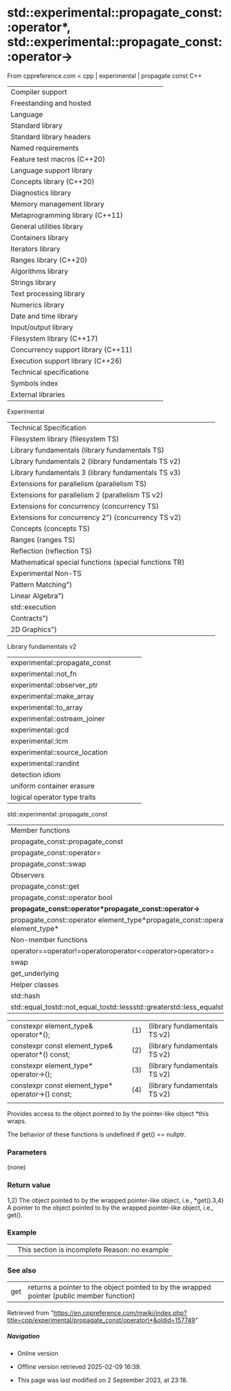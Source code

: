 # std::experimental::propagate_const<T>::operator\*, std::experimental::propagate_const<T>::operator->

From cppreference.com
< cpp‎ | experimental‎ | propagate const
C++

|  |  |  |  |  |
| --- | --- | --- | --- | --- |
| Compiler support | | | | |
| Freestanding and hosted | | | | |
| Language | | | | |
| Standard library | | | | |
| Standard library headers | | | | |
| Named requirements | | | | |
| Feature test macros (C++20) | | | | |
| Language support library | | | | |
| Concepts library (C++20) | | | | |
| Diagnostics library | | | | |
| Memory management library | | | | |
| Metaprogramming library (C++11) | | | | |
| General utilities library | | | | |
| Containers library | | | | |
| Iterators library | | | | |
| Ranges library (C++20) | | | | |
| Algorithms library | | | | |
| Strings library | | | | |
| Text processing library | | | | |
| Numerics library | | | | |
| Date and time library | | | | |
| Input/output library | | | | |
| Filesystem library (C++17) | | | | |
| Concurrency support library (C++11) | | | | |
| Execution support library (C++26) | | | | |
| Technical specifications | | | | |
| Symbols index | | | | |
| External libraries | | | | |

Experimental

|  |  |  |  |  |
| --- | --- | --- | --- | --- |
| Technical Specification | | | | |
| Filesystem library (filesystem TS) | | | | |
| Library fundamentals (library fundamentals TS) | | | | |
| Library fundamentals 2 (library fundamentals TS v2) | | | | |
| Library fundamentals 3 (library fundamentals TS v3) | | | | |
| Extensions for parallelism (parallelism TS) | | | | |
| Extensions for parallelism 2 (parallelism TS v2) | | | | |
| Extensions for concurrency (concurrency TS) | | | | |
| Extensions for concurrency 2") (concurrency TS v2) | | | | |
| Concepts (concepts TS) | | | | |
| Ranges (ranges TS) | | | | |
| Reflection (reflection TS) | | | | |
| Mathematical special functions (special functions TR) | | | | |
| Experimental Non-TS | | | | |
| Pattern Matching") | | | | |
| Linear Algebra") | | | | |
| std::execution | | | | |
| Contracts") | | | | |
| 2D Graphics") | | | | |

Library fundamentals v2

|  |  |  |  |  |
| --- | --- | --- | --- | --- |
| experimental::propagate_const | | | | |
| experimental::not_fn | | | | |
| experimental::observer_ptr | | | | |
| experimental::make_array | | | | |
| experimental::to_array | | | | |
| experimental::ostream_joiner | | | | |
| experimental::gcd | | | | |
| experimental::lcm | | | | |
| experimental::source_location | | | | |
| experimental::randint | | | | |
| detection idiom | | | | |
| uniform container erasure | | | | |
| logical operator type traits | | | | |

std::experimental::propagate_const

|  |  |  |  |  |
| --- | --- | --- | --- | --- |
| Member functions | | | | |
| propagate_const::propagate_const | | | | |
| propagate_const::operator= | | | | |
| propagate_const::swap | | | | |
| Observers | | | | |
| propagate_const::get | | | | |
| propagate_const::operator bool | | | | |
| ****propagate_const::operator\*propagate_const::operator->**** | | | | |
| propagate_const::operator element_type\*propagate_const::operator const element_type\* | | | | |
| Non-member functions | | | | |
| operator==operator!=operator<operator>operator<=operator>operator>= | | | | |
| swap | | | | |
| get_underlying | | | | |
| Helper classes | | | | |
| std::hash | | | | |
| std::equal_tostd::not_equal_tostd::lessstd::greaterstd::less_equalstd::greater_equal | | | | |

|  |  |  |
| --- | --- | --- |
| constexpr element_type& operator\*(); | (1) | (library fundamentals TS v2) |
| constexpr const element_type& operator\*() const; | (2) | (library fundamentals TS v2) |
| constexpr element_type\* operator->(); | (3) | (library fundamentals TS v2) |
| constexpr const element_type\* operator->() const; | (4) | (library fundamentals TS v2) |
|  |  |  |

Provides access to the object pointed to by the pointer-like object \*this wraps.

The behavior of these functions is undefined if get() == nullptr.

### Parameters

(none)

### Return value

1,2) The object pointed to by the wrapped pointer-like object, i.e., \*get().3,4) A pointer to the object pointed to by the wrapped pointer-like object, i.e., get().

### Example

|  |  |
| --- | --- |
|  | This section is incomplete Reason: no example |

### See also

|  |  |
| --- | --- |
| get | returns a pointer to the object pointed to by the wrapped pointer   (public member function) |

Retrieved from "https://en.cppreference.com/mwiki/index.php?title=cpp/experimental/propagate_const/operator\*&oldid=157749"

##### Navigation

- Online version
- Offline version retrieved 2025-02-09 16:39.

- This page was last modified on 2 September 2023, at 23:18.